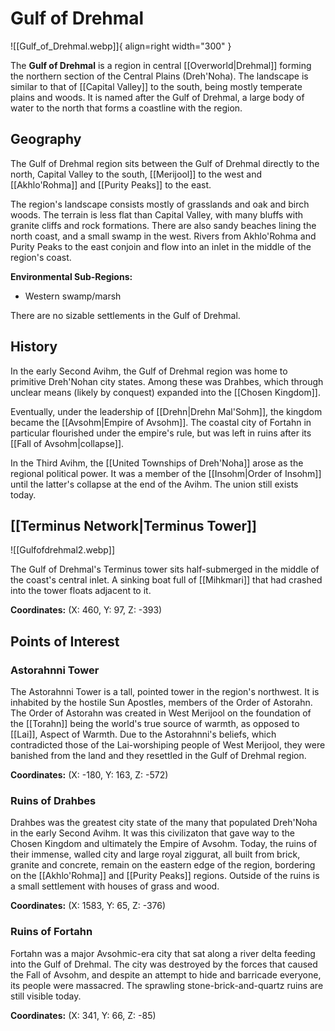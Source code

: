 # Gulf of Drehmal

![[Gulf_of_Drehmal.webp]]{ align=right width="300" }

The **Gulf of Drehmal** is a region in central [[Overworld|Drehmal]] forming the northern section of the Central Plains (Dreh'Noha). The landscape is similar to that of [[Capital Valley]] to the south, being mostly temperate plains and woods. It is named after the Gulf of Drehmal, a large body of water to the north that forms a coastline with the region.

## Geography

The Gulf of Drehmal region sits between the Gulf of Drehmal directly to the north, Capital Valley to the south, [[Merijool]] to the west and [[Akhlo'Rohma]] and [[Purity Peaks]] to the east.

The region's landscape consists mostly of grasslands and oak and birch woods. The terrain is less flat than Capital Valley, with many bluffs with granite cliffs and rock formations. There are also sandy beaches lining the north coast, and a small swamp in the west. Rivers from Akhlo'Rohma and Purity Peaks to the east conjoin and flow into an inlet in the middle of the region's coast.

**Environmental Sub-Regions:** <br>
- Western swamp/marsh

There are no sizable settlements in the Gulf of Drehmal.

## History

In the early Second Avihm, the Gulf of Drehmal region was home to primitive Dreh'Nohan city states. Among these was Drahbes, which through unclear means (likely by conquest) expanded into the [[Chosen Kingdom]].

Eventually, under the leadership of [[Drehn|Drehn Mal'Sohm]], the kingdom became the [[Avsohm|Empire of Avsohm]]. The coastal city of Fortahn in particular flourished under the empire's rule, but was left in ruins after its [[Fall of Avsohm|collapse]].

In the Third Avihm, the [[United Townships of Dreh'Noha]] arose as the regional political power. It was a member of the [[Insohm|Order of Insohm]] until the latter's collapse at the end of the Avihm. The union still exists today.

## [[Terminus Network|Terminus Tower]]

![[Gulfofdrehmal2.webp]]

The Gulf of Drehmal's Terminus tower sits half-submerged in the middle of the coast's central inlet. A sinking boat full of [[Mihkmari]] that had crashed into the tower floats adjacent to it.

**Coordinates:** (X: 460, Y: 97, Z: -393)

## Points of Interest

### Astorahnni Tower

The Astorahnni Tower is a tall, pointed tower in the region's northwest. It is inhabited by the hostile Sun Apostles, members of the Order of Astorahn. The Order of Astorahn was created in West Merijool on the foundation of the [[Torahn]] being the world's true source of warmth, as opposed to [[Lai]], Aspect of Warmth. Due to the Astorahnni's beliefs, which contradicted those of the Lai-worshiping people of West Merijool, they were banished from the land and they resettled in the Gulf of Drehmal region.

**Coordinates:** (X: -180, Y: 163, Z: -572)

### Ruins of Drahbes

Drahbes was the greatest city state of the many that populated Dreh'Noha in the early Second Avihm. It was this civilizaton that gave way to the Chosen Kingdom and ultimately the Empire of Avsohm. Today, the ruins of their immense, walled city and large royal ziggurat, all built from brick, granite and concrete, remain on the eastern edge of the region, bordering on the [[Akhlo'Rohma]] and [[Purity Peaks]] regions. Outside of the ruins is a small settlement with houses of grass and wood.

**Coordinates:** (X: 1583, Y: 65, Z: -376)

### Ruins of Fortahn

Fortahn was a major Avsohmic-era city that sat along a river delta feeding into the Gulf of Drehmal. The city was destroyed by the forces that caused the Fall of Avsohm, and despite an attempt to hide and barricade everyone, its people were massacred. The sprawling stone-brick-and-quartz ruins are still visible today.

**Coordinates:** (X: 341, Y: 66, Z: -85)
